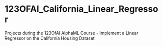 # 123OFAI_California_Linear_Regressor
Projects during the 123OfAI AlphaML Course - Implement a Linear Regressor on the California Housing Dataset
